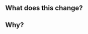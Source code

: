 <!--

If this PR should trigger a release, make sure you include a changeset.

This can be generated by running `yarn changeset`.

-->

## What does this change?

## Why?

